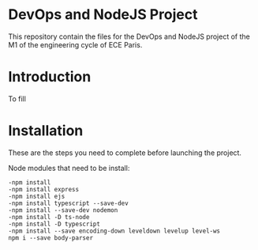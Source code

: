 # DevOps and NodeJS Project
 This repository contain the files for the DevOps and NodeJS project of the M1 of the engineering cycle of ECE Paris.
 
# Introduction
To fill

# Installation 
These are the steps you need to complete before launching the project.

Node modules that need to be install:
```
-npm install
-npm install express
-npm install ejs
-npm install typescript --save-dev
-npm install --save-dev nodemon
-npm install -D ts-node
-npm install -D typescript
-npm install --save encoding-down leveldown levelup level-ws
npm i --save body-parser
```
 
 
